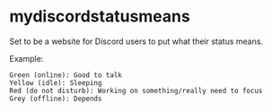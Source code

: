 # mydiscordstatusmeans
 
Set to be a website for Discord users to put what their status means. 

Example:
```
Green (online): Good to talk
Yellow (idle): Sleeping
Red (do not disturb): Working on something/really need to focus
Grey (offline): Depends
```